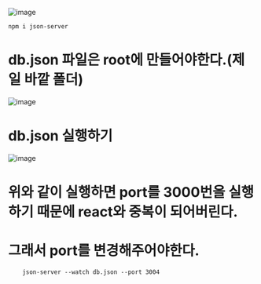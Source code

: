 
![image](https://github.com/sxhyxn/react_basic/assets/129706893/12c725be-7add-4792-a30d-3fe7dab44f60)

    npm i json-server

# db.json 파일은 root에 만들어야한다.(제일 바깥 폴더)
![image](https://github.com/sxhyxn/react_basic/assets/129706893/9b3e1925-2eff-461f-a453-f35c54dda2fc)

# db.json 실행하기
![image](https://github.com/sxhyxn/react_basic/assets/129706893/23cf4d7a-51db-4d15-8479-1c67e1c6b3ca)
# 위와 같이 실행하면 port를 3000번을 실행하기 때문에 react와 중복이 되어버린다.
# 그래서 port를 변경해주어야한다.
        json-server --watch db.json --port 3004
